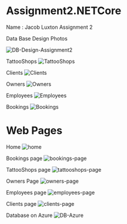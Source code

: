 # Assignment2.NETCore

Name : Jacob Luxton
Assignment 2

Data Base Design Photos 

![DB-Design-Assignment2](https://user-images.githubusercontent.com/85134060/161364679-8ee9a2bc-600c-4e42-a509-25f2173b66bd.png)

TattooShops
![TattooShops](https://user-images.githubusercontent.com/85134060/161364710-866155da-cefa-41d8-93f1-061f60ff2ae7.png)


Clients
![Clients](https://user-images.githubusercontent.com/85134060/161364744-f5125b7c-1662-48f6-9196-9f87fd47b317.png)


Owners
![Owners](https://user-images.githubusercontent.com/85134060/161364751-dde31b71-7d31-482d-b46b-13b78126096c.png)

Employees
![Employees](https://user-images.githubusercontent.com/85134060/161364763-2b0b07dd-316e-4fcf-b657-ffcc24ec3c60.png)

Bookings
![Bookings](https://user-images.githubusercontent.com/85134060/161364768-daabaf3d-b082-41b8-b0d3-bdf998eed023.png)

# Web Pages

Home
![home](https://user-images.githubusercontent.com/85134060/161364803-13d1c8c5-a0f4-44a5-8587-9c0084ba3ac0.png)

Bookings page
![bookings-page](https://user-images.githubusercontent.com/85134060/161364823-233367df-acbf-470f-a8e7-83a2b54e3f85.png)

TattooShops page
![tattooshops-page](https://user-images.githubusercontent.com/85134060/161364828-f71f1774-2b86-4903-9149-c2fcf5db95f6.png)

Owners Page
![owners-page](https://user-images.githubusercontent.com/85134060/161364839-15e24609-e886-4cb7-8885-58416ecbffc2.png)


Employees page
![employees-page](https://user-images.githubusercontent.com/85134060/161364851-d5a256a1-a9a7-49b5-9915-7e37a9dd7f1c.png)

Clients page
![clients-page](https://user-images.githubusercontent.com/85134060/161364858-bf8dc48d-824f-4033-8c4c-29e3a8285bef.png)


Database on Azure
![DB-Azure](https://user-images.githubusercontent.com/85134060/161364877-cc44fe64-4bab-4494-be7e-12f7d638c630.png)

